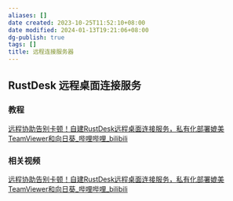 ```yaml
---
aliases: []
date created: 2023-10-25T11:52:10+08:00
date modified: 2024-01-13T19:21:06+08:00
dg-publish: true
tags: []
title: 远程连接服务器
---
```


## RustDesk 远程桌面连接服务
### 教程
[远程协助告别卡顿！自建RustDesk远程桌面连接服务，私有化部署媲美TeamViewer和向日葵\_哔哩哔哩\_bilibili](https://www.bilibili.com/video/BV148411i7DR/?buvid=XY630CE669F34078F341989B1EE06E60B0127&is_story_h5=false&mid=g8UDjEqHIS5oCexxb9oAEQ%3D%3D&p=1&plat_id=116&share_from=ugc&share_medium=android&share_plat=android&share_session_id=a28f24d4-296d-4a47-97d4-a8e4b0608313&share_source=COPY&share_tag=s_i&timestamp=1696095048&unique_k=mNxbSmy&up_id=355567627)
### 相关视频
[远程协助告别卡顿！自建RustDesk远程桌面连接服务，私有化部署媲美TeamViewer和向日葵\_哔哩哔哩\_bilibili](https://www.bilibili.com/video/BV148411i7DR/?buvid=XY630CE669F34078F341989B1EE06E60B0127&is_story_h5=false&mid=g8UDjEqHIS5oCexxb9oAEQ%3D%3D&p=1&plat_id=116&share_from=ugc&share_medium=android&share_plat=android&share_session_id=a28f24d4-296d-4a47-97d4-a8e4b0608313&share_source=COPY&share_tag=s_i&timestamp=1696095048&unique_k=mNxbSmy&up_id=355567627)